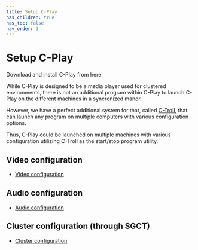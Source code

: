 ```yaml
---
title: Setup C-Play
has_children: true
has_toc: false
nav_order: 3
---
```


# Setup C-Play

Download and install C-Play from here. 

While C-Play is designed to be a media player used for clustered environments, there is not an additional program within C-Play to launch C-Play on the different machines in a syncronized manor.

However, we have a perfect additional system for that, called [C-Troll](https://github.com/c-toolbox/C-Troll), that can launch any program on multiple computers with various configuration options.

Thus, C-Play could be launched on multiple machines with various configuration utilizing C-Troll as the start/stop program utility.

## Video configuration
 - [Video configuration](guides/setup/video)

## Audio configuration
 - [Audio configuration](guides/setup/audio)

## Cluster configuration (through SGCT)
 - [Cluster configuration](guides/setup/sgct)